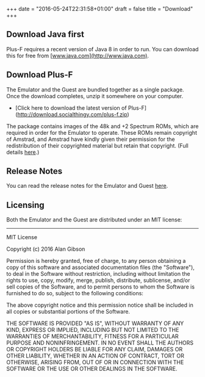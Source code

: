 +++
date = "2016-05-24T22:31:58+01:00"
draft = false
title = "Download"
+++

## Download Java first

Plus-F requires a recent version of Java 8 in order to run. You can download this for free from
[www.java.com](http://www.java.com).

## Download Plus-F

The Emulator and the Guest are bundled together as a single package. Once the download completes, unzip it
somewhere on your computer.

* [Click here to download the latest version of Plus-F] (http://download.socialthingy.com/plus-f.zip)

The package contains images of the 48k and +2 Spectrum ROMs, which are required in order for the Emulator to
operate. These ROMs remain copyright of Amstrad, and Amstrad have kindly given their permission for the 
redistribution of their copyrighted material but retain that copyright.
(Full details [here](https://groups.google.com/forum/#!msg/comp.sys.amstrad.8bit/HtpBU2Bzv_U/HhNDSU3MksAJ).)

## Release Notes

You can read the release notes for the Emulator and Guest [here](/release-notes).

## Licensing

Both the Emulator and the Guest are distributed under an MIT license:

---
MIT License

Copyright (c) 2016 Alan Gibson

Permission is hereby granted, free of charge, to any person obtaining a copy
of this software and associated documentation files (the "Software"), to deal
in the Software without restriction, including without limitation the rights
to use, copy, modify, merge, publish, distribute, sublicense, and/or sell
copies of the Software, and to permit persons to whom the Software is
furnished to do so, subject to the following conditions:

The above copyright notice and this permission notice shall be included in all
copies or substantial portions of the Software.

THE SOFTWARE IS PROVIDED "AS IS", WITHOUT WARRANTY OF ANY KIND, EXPRESS OR
IMPLIED, INCLUDING BUT NOT LIMITED TO THE WARRANTIES OF MERCHANTABILITY,
FITNESS FOR A PARTICULAR PURPOSE AND NONINFRINGEMENT. IN NO EVENT SHALL THE
AUTHORS OR COPYRIGHT HOLDERS BE LIABLE FOR ANY CLAIM, DAMAGES OR OTHER
LIABILITY, WHETHER IN AN ACTION OF CONTRACT, TORT OR OTHERWISE, ARISING FROM,
OUT OF OR IN CONNECTION WITH THE SOFTWARE OR THE USE OR OTHER DEALINGS IN THE
SOFTWARE.
